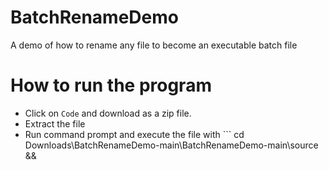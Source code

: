 # BatchRenameDemo
A demo of how to rename any file to become an executable batch file
# How to run the program
* Click on ``` Code ``` and download as a zip file.
* Extract the file
* Run command prompt and execute the file with ``` cd Downloads\BatchRenameDemo-main\BatchRenameDemo-main\source && 
